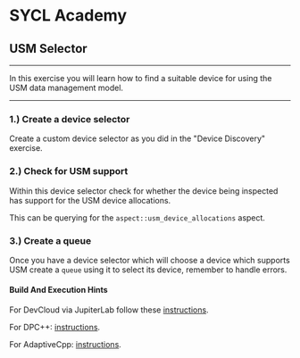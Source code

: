 # SYCL Academy

## USM Selector
---

In this exercise you will learn how to find a suitable device for using the USM data management model.

---

### 1.) Create a device selector

Create a custom device selector as you did in the "Device Discovery" exercise.

### 2.) Check for USM support

Within this device selector check for whether the device being inspected has
support for the USM device allocations.

This can be querying for the `aspect::usm_device_allocations` aspect.

### 3.) Create a queue

Once you have a device selector which will choose a device which supports USM
create a `queue` using it to select its device, remember to handle errors.


#### Build And Execution Hints

For DevCloud via JupiterLab follow these [instructions](../devcloudJupyter.md).

For DPC++: [instructions](../dpcpp.md).

For AdaptiveCpp: [instructions](../adaptivecpp.md).
